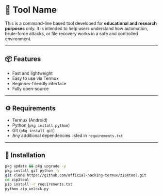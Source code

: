 # 🔧 Tool Name

This is a command-line based tool developed for **educational and research purposes** only. It is intended to help users understand how automation, brute-force attacks, or file recovery works in a safe and controlled environment.

---

## 📦 Features

- Fast and lightweight
- Easy to use via Termux
- Beginner-friendly interface
- Fully open-source

---

## ⚙️ Requirements

- Termux (Android)
- Python (`pkg install python`)
- Git (`pkg install git`)
- Any additional dependencies listed in `requirements.txt`

---

## 🚀 Installation

```bash
pkg update && pkg upgrade -y
pkg install git python -y
git clone https://github.com/official-hacking-termux/zipXtool.git
cd zipXtool
pip install -r requirements.txt
python zip_unlock.py
